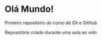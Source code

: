 # Olá Mundo!
 Primeiro repositório do curso de Git e GitHub

Reposotório criado durante uma aula ao vido

